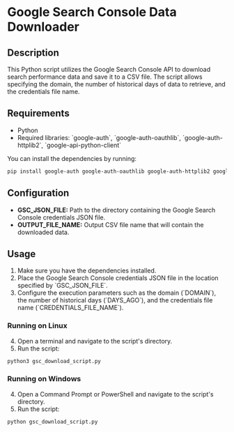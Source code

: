 # Google Search Console Data Downloader

## Description

This Python script utilizes the Google Search Console API to download search performance data and save it to a CSV file. The script allows specifying the domain, the number of historical days of data to retrieve, and the credentials file name.

## Requirements

- Python
- Required libraries: \`google-auth\`, \`google-auth-oauthlib\`, \`google-auth-httplib2\`, \`google-api-python-client\`

You can install the dependencies by running:

```bash
pip install google-auth google-auth-oauthlib google-auth-httplib2 google-api-python-client
```

## Configuration

- **GSC_JSON_FILE:** Path to the directory containing the Google Search Console credentials JSON file.
- **OUTPUT_FILE_NAME:** Output CSV file name that will contain the downloaded data.

## Usage

1. Make sure you have the dependencies installed.
2. Place the Google Search Console credentials JSON file in the location specified by \`GSC_JSON_FILE\`.
3. Configure the execution parameters such as the domain (\`DOMAIN\`), the number of historical days (\`DAYS_AGO\`), and the credentials file name (\`CREDENTIALS_FILE_NAME\`).

### Running on Linux

4. Open a terminal and navigate to the script's directory.
5. Run the script:

```bash
python3 gsc_download_script.py
```

### Running on Windows

4. Open a Command Prompt or PowerShell and navigate to the script's directory.
5. Run the script:

```bash
python gsc_download_script.py
```
